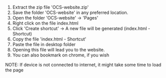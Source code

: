 1. Extract the zip file 'OCS-website.zip'
2. Save the folder 'OCS-website' in any preferred location. 
3. Open the folder 'OCS-website' -> 'Pages'
4. Right click on the file index.html
5. Click 'Create shortcut' -> A new file will be generated (index.html - Shortcut)
6. Copy the file 'index.html - Shortcut'
7. Paste the file in desktop folder
8. Opening this file will lead you to the website.
9. You can also bookmark on chrome, if you wish


NOTE: If device is not connected to internet, it might take some time to load the page